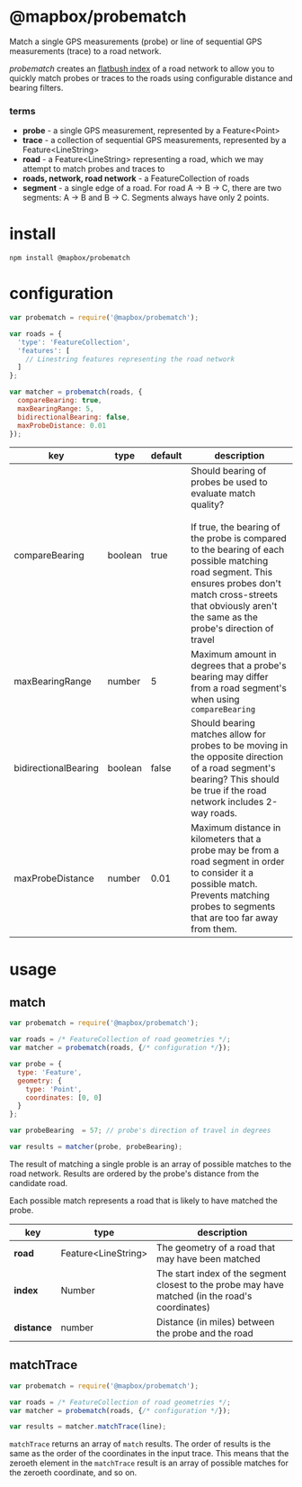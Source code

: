 # @mapbox/probematch

Match a single GPS measurements (probe) or line of sequential GPS measurements (trace) to a road network.

*probematch* creates an [flatbush index](https://github.com/mourner/flatbush) of a road network to allow you to quickly match probes or traces to the roads using configurable distance and bearing filters.

### terms

- **probe** - a single GPS measurement, represented by a Feature&lt;Point&gt;
- **trace** - a collection of sequential GPS measurements, represented by a Feature&lt;LineString&gt;
- **road** - a Feature&lt;LineString&gt; representing a road, which we may attempt to match probes and traces to
- **roads, network, road network** - a FeatureCollection of roads
- **segment** - a single edge of a road. For road A -> B -> C, there are two segments: A -> B and B -> C. Segments always have only 2 points.

# install

`npm install @mapbox/probematch`

# configuration

```js
var probematch = require('@mapbox/probematch');

var roads = {
  'type': 'FeatureCollection',
  'features': [
    // Linestring features representing the road network
  ]
};

var matcher = probematch(roads, {
  compareBearing: true,
  maxBearingRange: 5,
  bidirectionalBearing: false,
  maxProbeDistance: 0.01
});
```

key | type | default | description
--- | --- | --- | ---
compareBearing | boolean | true | Should bearing of probes be used to evaluate match quality? <br /><br />If true, the bearing of the probe is compared to the bearing of each possible matching road segment. This ensures probes don't match cross-streets that obviously aren't the same as the probe's direction of travel
maxBearingRange | number | 5 | Maximum amount in degrees that a probe's bearing may differ from a road segment's when using `compareBearing`
bidirectionalBearing | boolean | false | Should bearing matches allow for probes to be moving in the opposite direction of a road segment's bearing? This should be true if the road network includes 2-way roads.
maxProbeDistance | number | 0.01 | Maximum distance in kilometers that a probe may be from a road segment in order to consider it a possible match. Prevents matching probes to segments that are too far away from them.




# usage
## match

```js
var probematch = require('@mapbox/probematch');

var roads = /* FeatureCollection of road geometries */;
var matcher = probematch(roads, {/* configuration */});

var probe = {
  type: 'Feature',
  geometry: {
    type: 'Point',
    coordinates: [0, 0]
  }
};

var probeBearing  = 57; // probe's direction of travel in degrees

var results = matcher(probe, probeBearing);
```

The result of matching a single proble is an array of possible matches to the road network. Results are ordered by the probe's distance from the candidate road.

Each possible match represents a road that is likely to have matched the probe.

key | type | description
--- | --- | ---
**road** | Feature&lt;LineString&gt; | The geometry of a road that may have been matched
**index** | Number | The start index of the segment closest to the probe may have matched (in the road's coordinates)
**distance** | number | Distance (in miles) between the probe and the road

## matchTrace


```js
var probematch = require('@mapbox/probematch');

var roads = /* FeatureCollection of road geometries */;
var matcher = probematch(roads, {/* configuration */});

var results = matcher.matchTrace(line);
```

`matchTrace` returns an array of `match` results. The order of results is the same as the order of the coordinates in the input trace. This means that the zeroeth element in the `matchTrace` result is an array of possible matches for the zeroeth coordinate, and so on.
